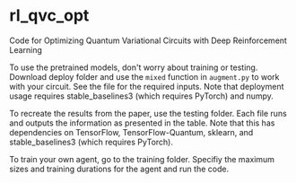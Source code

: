 # rl_qvc_opt
Code for Optimizing Quantum Variational Circuits with Deep Reinforcement Learning

To use the pretrained models, don't worry about training or testing. Download deploy folder and use the `mixed` function in `augment.py` to work with your circuit. See the file for the required inputs. Note that deployment usage requires stable_baselines3 (which requires PyTorch) and numpy. 

To recreate the results from the paper, use the testing folder. Each file runs and outputs the information as presented in the table. Note that this has dependencies on TensorFlow, TensorFlow-Quantum, sklearn, and stable_baselines3 (which requires PyTorch).

To train your own agent, go to the training folder. Specifiy the maximum sizes and training durations for the agent and run the code. 
